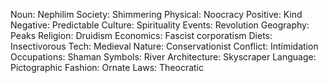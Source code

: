 Noun: Nephilim
Society: Shimmering
Physical: Noocracy
Positive: Kind
Negative: Predictable
Culture: Spirituality
Events: Revolution
Geography: Peaks
Religion: Druidism
Economics: Fascist corporatism
Diets: Insectivorous
Tech: Medieval
Nature: Conservationist
Conflict: Intimidation
Occupations: Shaman
Symbols: River
Architecture: Skyscraper
Language: Pictographic
Fashion: Ornate
Laws: Theocratic